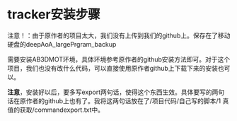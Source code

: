 # tracker安装步骤

注意！：由于原作者的项目太大，我们没有上传到我们的github上。保存在了移动硬盘的deepAoA_largePrgram_backup



需要安装AB3DMOT环境，具体环境参考原作者的github安装方法即可。对于这个项目，我们也没有改什么代码，可以直接使用原作者github上下载下来的安装也可以。



**注意**，安装好以后，要多写export两句话，使得这个东西生效。具体要写的两句话在原作者的github上也有了。我将这两句话放在了/项目代码/自己写的脚本/1 真值的获取/commandexport.txt中。


